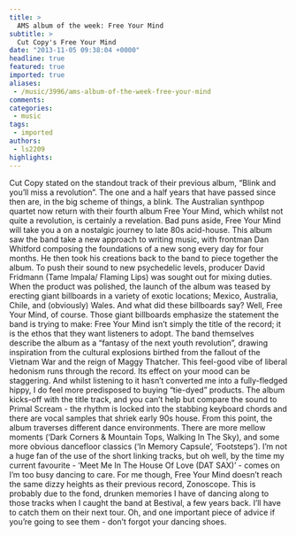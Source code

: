 ```yaml
---
title: >
  AMS album of the week: Free Your Mind
subtitle: >
  Cut Copy's Free Your Mind
date: "2013-11-05 09:38:04 +0000"
headline: true
featured: true
imported: true
aliases:
 - /music/3996/ams-album-of-the-week-free-your-mind
comments:
categories:
 - music
tags:
 - imported
authors:
 - ls2209
highlights:
---
```


Cut Copy stated on the standout track of their previous album, “Blink and you’ll miss a revolution”. The one and a half years that have passed since then are, in the big scheme of things, a blink. The Australian synthpop quartet now return with their fourth album Free Your Mind, which whilst not quite a revolution, is certainly a revelation. Bad puns aside, Free Your Mind will take you a on a nostalgic journey to late 80s acid-house.
 This album saw the band take a new approach to writing music, with frontman Dan Whitford composing the foundations of a new song every day for four months. He then took his creations back to the band to piece together the album. To push their sound to new psychedelic levels, producer David Fridmann (Tame Impala/ Flaming Lips) was sought out for mixing duties. When the product was polished, the launch of the album was teased by erecting giant billboards in a variety of exotic locations; Mexico, Australia, Chile, and (obviously) Wales. And what did these billboards say? Well, Free Your Mind, of course.
 Those giant billboards emphasize the statement the band is trying to make: Free Your Mind isn’t simply the title of the record; it is the ethos that they want listeners to adopt. The band themselves describe the album as a “fantasy of the next youth revolution”, drawing inspiration from the cultural explosions birthed from the fallout of the Vietnam War and the reign of Maggy Thatcher. This feel-good vibe of liberal hedonism runs through the record. Its effect on your mood can be staggering. And whilst listening to it hasn’t converted me into a fully-fledged hippy, I do feel more predisposed to buying “tie-dyed” products.
 The album kicks-off with the title track, and you can’t help but compare the sound to Primal Scream - the rhythm is locked into the stabbing keyboard chords and there are vocal samples that shriek early 90s house. From this point, the album traverses different dance environments. There are more mellow moments (‘Dark Corners & Mountain Tops, Walking In The Sky), and some more obvious dancefloor classics (‘In Memory Capsule’, ‘Footsteps’). I’m not a huge fan of the use of the short linking tracks, but oh well, by the time my current favourite - ‘Meet Me In The House Of Love (DAT SAX)’ - comes on I’m too busy dancing to care.
 For me though, Free Your Mind doesn’t reach the same dizzy heights as their previous record, Zonoscope. This is probably due to the fond, drunken memories I have of dancing along to those tracks when I caught the band at Bestival, a few years back. I’ll have to catch them on their next tour. Oh, and one important piece of advice if you’re going to see them - don’t forgot your dancing shoes.
